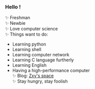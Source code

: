 ###  Hello !

<!--
**Realsaltedfish/Realsaltedfish** is a ✨ _special_ ✨ repository because its `README.md` (this file) appears on your GitHub profile.

Here are some ideas to get you started:

- 🔭 I’m currently working on ...
- 🌱 I’m currently learning ...
- 👯 I’m looking to collaborate on ...
- 🤔 I’m looking for help with ...
- 💬 Ask me about ...
- 📫 How to reach me: ...
- 😄 Pronouns: ...
- ⚡ Fun fact: ...
-->
✨ Freshman<br>
✨ Newbie<br>
✨ Love computer science<br>
✨ Things want to do:<br>
* Learning python
* Learning shell
* Learning computer network
* Learning C language furtherly
* Learning English
* Having a high-performance computer<br>
✨ Blog: [Zxy's space](https://realsaltedfish.com)<br>
✨ Stay hungry, stay foolish
